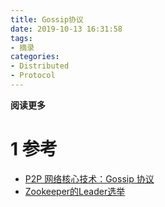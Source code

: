 ```yaml
---
title: Gossip协议
date: 2019-10-13 16:31:58
tags: 
- 摘录
categories: 
- Distributed
- Protocol
---
```


**阅读更多**

<!--more-->

# 1 参考

* [P2P 网络核心技术：Gossip 协议](https://www.jianshu.com/p/8279d6fd65bb)
* [Zookeeper的Leader选举](https://www.cnblogs.com/leesf456/p/6107600.html)
